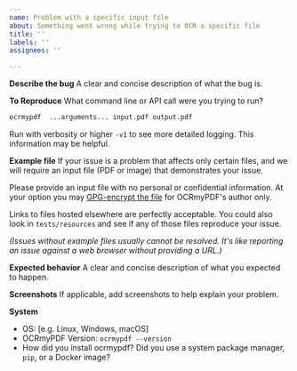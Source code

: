```yaml
---
name: Problem with a specific input file
about: Something went wrong while trying to OCR a specific file
title: ''
labels: ''
assignees: ''

---
```


**Describe the bug**
A clear and concise description of what the bug is.

**To Reproduce**
What command line or API call were you trying to run?

```bash
ocrmypdf  ...arguments... input.pdf output.pdf
```

Run with verbosity or higher `-v1` to see more detailed logging. This information may be helpful.

**Example file**
If your issue is a problem that affects only certain files, and we will require an input file (PDF or image) that demonstrates your issue.

Please provide an input file with no personal or confidential information. At your option you may [GPG-encrypt the file](https://github.com/jbarlow83/OCRmyPDF/wiki) for OCRmyPDF's author only.

Links to files hosted elsewhere are perfectly acceptable. You could also look in ``tests/resources`` and see if any of those files reproduce your issue.

*(Issues without example files usually cannot be resolved. It's like reporting an issue against a web browser without providing a URL.)*

**Expected behavior**
A clear and concise description of what you expected to happen.

**Screenshots**
If applicable, add screenshots to help explain your problem.

**System**
 - OS: [e.g. Linux, Windows, macOS]
 - OCRmyPDF Version: ``ocrmypdf --version``
 - How did you install ocrmypdf? Did you use a system package manager, `pip`, or a Docker image?

